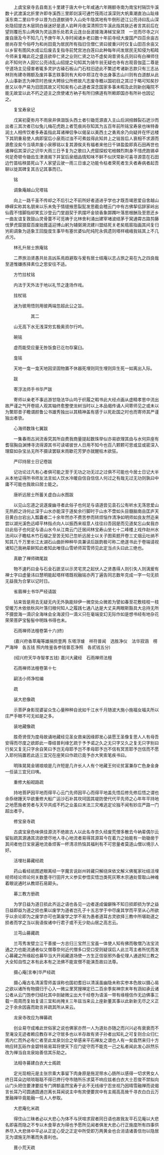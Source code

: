 <!-- { "loadSidebar": true } -->
　　上虞宝泉寺去县南五十里建于唐大中七年咸通六年赐额寺南为南宝村隔饮牛溪数十武渡溪北折里许即寺溪西三里即剡溪可通竹筏雨过溪深则大帆乘潮直泊山趾缘溪东南二里曰牛步以昔为白道猷骑牛入山处牛隐其地有牛倒形迹江公亮诗曰乱山深处隐招提古木层阴白昼迷好是道人岩畔月夜深清照饮牛溪此指其肤近者言其前后在望则覆卮东山两俱为灵运游乐处若夫云连台岳波接海涛梯宝泉顶　一览而尽寺之兴废自唐及今不知几几予庚午年入寺时闻诸乡老曰数十年前寺经大废国产四百余亩古册尚存至今俗呼为和尚田竟为居民所有指旧住僧仁贤曰彼重兴时仅复山田百余亩又以乡宦有图风水成讼后废去复指寺前梵宫池白莲曰此种每年间发居民无知侵为稻畦今师来复睹此花之盛且欲卒仁贤之业则仁贤之功不虚矣询昔贤名氏则曰有白禅师住此不知何许人因忆公亮诗乱山招提之句知其为骑牛翁无疑也寺有古观音伽蓝二尊是守道场主见侵害者辄多灵护古磉石板山门石柱旧迹此不繁述考诸新志款只有三志丛林则有建寺赐额及废并事志轶事则有大和中郑注在寺出身事志山川则有白道猷从此入山事新志为神宗时邑侯大聘徐公所修故凡志废寺概以国初目之其过于略可知矣抄册又以寺产易为旧田其故又可知矣有心此道者深念国家多事未暇及此则新创庵院不能无故宜以此不朽之迹主之庶使诸方衲子有所归佛道有所赖即国亦有所补也因记之。

　　复宝寿泉记

　　戊寅初夏弥月不雨泉井俱涸饭头西土者引锄觅源直入主山后涧掊棘裂石迸沙而出者三其次者已似兔儿梅花虎跑上者笕痕尚存知其为五百年前所铭宝寿泉也味特香润土人相传饮者多寿盖指此耳诸禅侣争以偈呈以美西土之勇焉余乃向疑井在怀远楼下其阴重易使人病即室后小泉雨过浊不可煮兹得此知井上之铭皆后人衰相不求源而源愈没矣今当填井废小泉移铭以复其源俟夫有福者来他日千钵盈盈即真石田再世也诸禅侣其深识之识毕大雨三日予复为之歌曰入虎窟探蛟宅棓棘烈荆身不惜虎跑锡卓何足奇顿令锄齿生津液阁下井室后泉细品情知味不鲜不似厌常新可喜寻源意在石田边竹苗枯秧苗死山下人家望云驶一雨三日谁之功能令枯者荣死者生夭者寿病者起吾聊以徙其碑复其古记其事而已。

　　铭

　　调象庵越山兄塔铭

　　向上一路千圣不传却之不后引之不前所好者道进乎学也才既吾竭恩爱自舍越山峥嵘实称其名朋来以乐未免于情缝掖思裂髭发思截会稽云门中有古佛挈侣辞家岭出仙霞不惜脚指却笑玄沙登云门堂遐契于夙摆坏金锁香象踯躅叶落思根酬及至恩还乡一曲友谊复敦鼓山灵骨蔓不可觅祷于北林舍利涌出建宰堵波结茅于窝通霄古路剪藤伐萝虎窟狼窟百废始葺遥迎博山躬为辅弼溯流建川盟结死关老矣瓶窑指画其间复归屴崱调象为适象王回旋度生事毕有塞优婆仙陀纯陀永佩遗则塔样峨峨我铭其上不几点污。

　　林孔升居士旅庵铭

　　二界旅泊贤愚共处吉凶系焉趋避取与爰有居士结庵以志占旅之易在九之四良哉至道惟嫌拣择素位之思安往不适。

　　方竹拄杖铭

　　内法于天外法于地以礼节之逢场作戏。

　　拄杖铭

　　迷为彼用悟则用彼两端忽超此公之旨。

　　　　　　其二

　　山无高下水无浅深穷玄极奥资尔行吟。

　　碗铭

　　虚而能受应量无咎饭食已讫勿存窠臼。

　　龛铭

　　天地一龛一龛天地因坚固物置不休器死埋则同生埋则异生死一如离出入际。

　　跋

　　寄浮法师手书华严跋

　　寄师以亲老不事远游甘隐法华山坞于织履之暇书此大经点画从虚精孝思中流出故严谨之气开卷挹人观其轴终愈整使龙树当时以上本品偈传诵人间寄师见之或未以为繁耶昔子瞻谓颜鲁公书雄秀独出以其精神盖有感于以死赴国之时也而寄师其严谨独出者欤。

　　心海师数珠七翼跋

　　一集春雨古涧流香究其所自费我商量提起数珠举似亦易欲理其由与水何异座有耆宿胸自渊博寻流得源其书可读嗟彼世人日用不知今也百八颗颗可思或显或密深入理窟如杂宝丛无所不摄读罢联末雨歇花芳梦亦就醒枯木欲狂。

　　严印持居士日记卷跋

　　记功论过凡有心者俱可能之至于无功之功无过之过俱不可能也今居士日记大半从本地证得所书师友法言如人饮水冷暖自信自信信人何过之有哉无过无功则孰曰中庸不可能也我故曰居士能之。

　　唐祈远居士所蓄关虚白山水图跋

　　以见山忘道之说遂废幽寻者此俗子也何足与语道尝见袁石公有听水无荡思爱山无热颜之诗何止深于山水亦能深于道矣余行脚时于山水不啻如头目髓脑南岳匡庐天目黄白台宕出入瓢囊者二十余年然亦不费苦参而转烦恼作清净如明师如良友然迩来尝以湖光溪色远嶂平林指点向人以振西来祖意人往往曰吾因是而见道矣忘山矣我亦曰此俗子也何足与语山水今从江南云门迁居间林宝寿山坐七十二峰楼上戏作赵州水法间以子瞻枯木竹石缀之至苦无知己忽祈远居士以关子图索题开卷三丈烟云吐纳不知其几千万里长江太湖石山曲折种种毕具兼读后跋韵极可称二绝遂书此于卷端请视诸知己我衲辈鲜知此者知此唯径山雪峤师耳雪师见此定当点头曰此三绝也。

　　真歇了禅师碑尾跋

　　物不速朽曰金与石金石匪坚以示灵宅灵之起伏人之贤愚得人则引失人则漓爰有禅士字曰虚量讳曰慧明能起塔样塔既祝融铭亦丙丁遍告同志数年克成一字一句无损无益我为合掌以记时日。

　　省眉禅士书华严经请跋

　　拈来皆是用去无疑无内无外孰能辩伊一微空处众微若为譬如春至花敷枝枝一枝受暖万木依依秋风叶落归根何知人之履践七通八达是大丈夫两眼斯豁具大总持无所不摄尝海一滴识全海味会全海波归一滴义只在毫端变幻无际作如是想书经有地杂花荣荣菩萨宝髻髻中明珠书得也未。

　　石雨禅师法檀卷第十六(终)

　　(嘉兴府香萃庵等雄捐赀壹两
东塔浮璩　祥符普闻　选胜净仪　法华寂涵　楞严海坤　各五钱
照内牲鉴各参钱普忍净照　各贰钱五分)

　　(绍兴府天华寺智孝五钱)
嘉兴大藏经　石雨禅师法檀


　　石雨禅师法檀卷第十七

　　嗣法小师净柱编

　　疏

　　装大悲像疏

　　示菩萨身影现婆娑众生心量种种自讹如千江水千月随波大施小施福女福夫所以庄严手眼不可无如是之多。

　　装地藏像疏

　　胜奇贤侄为度母故诵地藏经见圣女救亲因缘即发心装愿王圣像复思人人有母吾安得而尽度之欲即此一尊结普利缘乞疏于予予诺之久之无只字又久之复无只字别曰行矣又复无只字余自笑曰予岂无母耶予岂不孝母耶予岂不信有冥苦耶予岂信而不愿入耶何钝置若此适三宜兄在座笑曰作疏已竟予亦大笑索笔疾书曰。

　　明珠晃晃金锡琅琅是几许短是几许长人人有个地藏王何论贫富兼存亡色身金身一任装三宜兄曰咦。

　　重修大船砌路疏

　　持地菩萨因平地而得平心云门先师因平心而得平地盖先悟后修先修后悟之谓也余忝继踵天华欲重修大船广运沙石补其坎坷固其堤防使代代平先师之心年年平持地之地愿施者劳者与天华共成不朽之业虽曰末法三灾难逃定论独不闻有妙庄严路一门超出者乎。

　　修宝泉寺疏

　　古虞宝泉色味俱佳源流不绝故古人以此名寺柰久经废荒僧多散去今衲辈偶尔云留拟疏其源通其流欲使尽地人寻心地流者易得其源耳今在着力之始能有一助锄凿于其间者他日宝泉遍地流香烦客一杯清凉热恼其福利有不可思量者莫道山僧以境示人好。

　　活埋社募藏经疏

　　药山看经祇图遮眼离经一字魔言说赵州转藏只解绕床依文解义佛冤家社结活埋经师经论师论何关数墨寻行田开大义参实参悟实悟岂类死灰寒木宗通处管取山神难着眼说通时从教顽石易颠头。

　　募三教方册疏

　　为学日益为道日损此齐运之语也各见一边者遂成偏僻殊不知日损即损为学之益日益即益为道之损也果以废学为道者岂孔子十五志学于中尽废其学而平至从心所欲乎以余论即为之废学亦可也第废学之学不易为愚者道耳古灵欲择三教中所堪助道之损者而学之当以我语俟诸中行君子或不无少助山居之高志云。

　　兰芎山募藏疏

　　兰芎秀发壁立江干善接一方总归三宝然三宝虽一体使人知有佛而敬僧乃法宝流通之力也能流通者似又僧尊奈何近代僧多口受口受则疑误后人此兰芎主者所忧而发心募藏之所缘起也募毕当大开阅藏道场使一方生正信驱邪外备伦理人通途知三教之大全知自性之本有此本有之法佛不能宣僧不能演吾故曰法尊。

　　摄心庵[言奉]华严经疏

　　摄心庵古名清溪雪师盖误称也国初耆旧以清溪虽幽隐未称实参本色故以摄心易之欲以诸所有物摄归于心入一微尘里冥搜禅定已二百余季矣神宗末年有涵如承云诸公者从云门饱参归结社其中剖破微尘出大千经卷为语溪一带有缘檀信作无边佛事三载一周周而复始复请三宜和尚掩关三年兹当来云上座新董其事以此新新无尽之义正之于余余因喜而助言并疏其所从来云。

　　龙泉寺改应为禅募疏

　　创业易守成难此世俗家之说也佛家亦然一人为道处亦随之而兴兴必有衰衰而不至淹没无迹者赖应教存羊之守居多也以羊存故有贤子孙者出知礼之可复则合众归仁焉内仁而外必有仁者至此龙泉剑合之举感来平石禅友之谓也人有一矣翕然来归十方响应转瓦砾作金碧特易易耳将使天下应门徒守而不能克一己之私者闻此发心跃然乐改为禅当自龙泉始善信其乐助之。

　　法相寺募建白衣大士阁疏

　　定光现相元是主张宗乘大事留下肉身原是拖泥带水心肠所以感得一切求男女人终日耳朵边唢唢聒聒不得已搀行夺市随所乐求莫不响应兹者白衣大士忍俊不禁拟向山门头把住要津要挂专门牌额虽然宝寿于此不无线缘宁忍坐视乃因晴雪融禅而说偈言长耳乃可圆通圆通岂离长耳闻说主中有宾便要宾中有主阁高高耸千寻衣白白云万里融禅毕竟能融一任人人参取。

　　大悲庵化米疏

　　得住山三昧者必以大悲心为体不与厌喧求寂者同日语也故我友平石见庵以大悲名即喜而隐之不专以木食草衣为得也予愿所见闻者俱发大悲心行正施度所有四事供养尽入大悲体中平必从正定心受之正定中所受即万两黄金也合消请诸善信勿以隐居无为谓施无所著而失善利也。

　　葺小荒天疏


